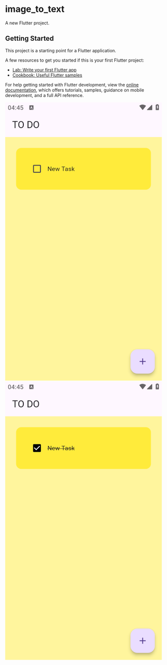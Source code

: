 # image_to_text

A new Flutter project.

## Getting Started

This project is a starting point for a Flutter application.

A few resources to get you started if this is your first Flutter project:

- [Lab: Write your first Flutter app](https://docs.flutter.dev/get-started/codelab)
- [Cookbook: Useful Flutter samples](https://docs.flutter.dev/cookbook)

For help getting started with Flutter development, view the
[online documentation](https://docs.flutter.dev/), which offers tutorials,
samples, guidance on mobile development, and a full API reference.

![image alt](https://github.com/salah-agouli/to_do_app/blob/e6329343a21bf69c5e89b8e3fed07a55047efb09/screen1.png)
![image_alt](https://github.com/salah-agouli/to_do_app/blob/4503ecd4fcb39e4caa9881b6d5e09196ce4cfae3/screen2.png)
